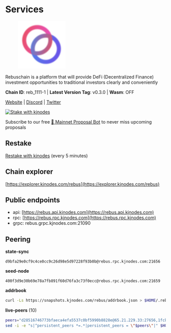 # Services

<figure><img src="https://raw.githubusercontent.com/kj89/cosmos-images/main/logos/rebus.png" width="150" alt=""><figcaption></figcaption></figure>

Rebuschain is a platform that will provide DeFi (Decentralized Finance)  investment opportunities to traditional investors clearly and conveniently

**Chain ID**: reb_1111-1 | **Latest Version Tag**: v0.3.0 | **Wasm**: OFF

[Website](https://www.rebuschain.com) | [Discord](https://discord.gg/rebuschain) | [Twitter](https://twitter.com/RebusChain)

[![Stake with kjnodes](https://i.ibb.co/cr44Q8j/button-stake-with-kjnodes.png)](https://restake.app/rebus/rebusvaloper1vndzy8y55ylgpmmsc34uy8rm6kqlml6ffs9lrv)

Subscribe to our free [🤖 Mainnet Proposal Bot](https://t.me/kjnodes_proposal_bot) to never miss upcoming proposals

## Restake

[Restake with kjnodes](https://restake.app/rebus/rebusvaloper1vndzy8y55ylgpmmsc34uy8rm6kqlml6ffs9lrv) (every 5 minutes)
## Chain explorer
[https://explorer.kjnodes.com/rebus](https://explorer.kjnodes.com/rebus)

## Public endpoints

* api: [https://rebus.api.kjnodes.com](https://rebus.api.kjnodes.com)
* rpc: [https://rebus.rpc.kjnodes.com](https://rebus.rpc.kjnodes.com)
* grpc: rebus.grpc.kjnodes.com:21090

## Peering

**state-sync**

```text
d9bfa29e0cf9c4ce0cc9c26d98e5d97228f93b0b@rebus.rpc.kjnodes.com:21656
```

**seed-node**

```text
400f3d9e30b69e78a7fb891f60d76fa3c73f0ecc@rebus.rpc.kjnodes.com:21659
```

**addrbook**
```bash
curl -Ls https://snapshots.kjnodes.com/rebus/addrbook.json > $HOME/.rebusd/config/addrbook.json
```

**live-peers** (10)
```bash
peers="d28516746773bfaeca4efa5537c0bf5990b8828e@65.21.229.33:27656,1fcb45323f9045707c0c344a60d7cb906008cfaf@65.109.80.176:26656,ebc4d27be0c87f537b44250c2e22ad349dc59fb6@158.69.116.134:26656,49e084a4c77f168810608e20b530ee9d25ac69b7@209.126.8.176:26656,d9bfa29e0cf9c4ce0cc9c26d98e5d97228f93b0b@65.109.88.38:21656,c124ce0b508e8b9ed1c5b6957f362225659b5343@134.65.192.98:26656,17779ded6b3dc2f31d6c6f40cc6f07d802753ba7@78.47.153.128:26656,faf349e185255c4aa2786da4f8ac70ea13849db0@169.155.45.128:26656,c126eed9cfede7802d78f570fec8175835309a73@141.95.127.146:26656,a7d96dc929824613315dcc1c90fee119f28cc51f@164.152.160.207:26656"
sed -i -e "s|^persistent_peers *=.*|persistent_peers = \"$peers\"|" $HOME/.rebusd/config/config.toml
```
